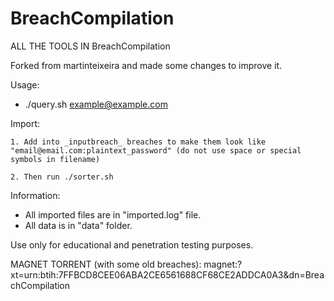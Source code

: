 # BreachCompilation

ALL THE TOOLS IN BreachCompilation

Forked from martinteixeira and made some changes to improve it.

Usage: 	
*	./query.sh example@example.com


Import:

	1. Add into _inputbreach_ breaches to make them look like "email@email.com:plaintext_password" (do not use space or special symbols in filename)
  
	2. Then run ./sorter.sh


Information:
* All imported files are in "imported.log" file.
* All data is in "data" folder.


Use only for educational and penetration testing purposes.


MAGNET TORRENT (with some old breaches): magnet:?xt=urn:btih:7FFBCD8CEE06ABA2CE6561688CF68CE2ADDCA0A3&dn=BreachCompilation
